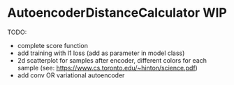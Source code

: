 # AutoencoderDistanceCalculator WIP

TODO:

- complete score function
- add training with l1 loss (add as parameter in model class)
- 2d scatterplot for samples after encoder, different colors for each sample (see: https://www.cs.toronto.edu/~hinton/science.pdf)
- add conv OR variational autoencoder
